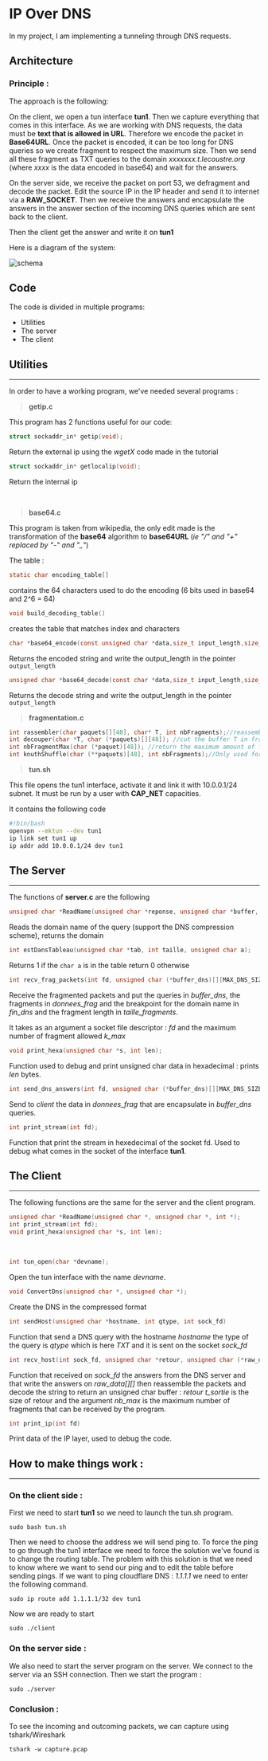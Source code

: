 # IP Over DNS

In my project, I am implementing a tunneling through DNS requests.

## Architecture

### Principle :

The approach is the following:

On the client, we open a tun interface **tun1**. Then we capture everything that comes in this interface. As we are working with DNS requests, the data must be **text that is allowed in URL**. Therefore we encode the packet in **Base64URL**. Once the packet is encoded, it can be too long for DNS queries so we create fragment to respect the maximum size. Then we send all these fragment as TXT queries to the domain _xxxxxxx.t.lecoustre.org_ (where _xxxx_ is the data encoded in base64) and wait for the answers.

On the server side, we receive the packet on port 53, we defragment and decode the packet. Edit the source IP in the IP header and send it to internet via a **RAW_SOCKET**. Then we receive the answers and encapsulate the answers in the answer section of the incoming DNS queries which are sent back to the client.

Then the client get the answer and write it on **tun1**

Here is a diagram of the system:

![schema](/INF472Dschema.png "schema")

## Code

The code is divided in multiple programs:

- Utilities
- The server
- The client

## Utilities

---

In order to have a working program, we've needed several programs :

> **getip.c**

This program has 2 functions useful for our code:

```c
struct sockaddr_in* getip(void);
```

Return the external ip using the _wgetX_ code made in the tutorial

```c
struct sockaddr_in* getlocalip(void);
```

Return the internal ip

&nbsp;

> **base64.c**

This program is taken from wikipedia, the only edit made is the transformation of the **base64** algorithm to **base64URL** (_ie "/" and "+" replaced by "-" and "\_"_)

The table :

```c
static char encoding_table[]
```

contains the 64 characters used to do the encoding (6 bits used in base64 and 2^6 = 64)

```c
void build_decoding_table()
```

creates the table that matches index and characters

```c
char *base64_encode(const unsigned char *data,size_t input_length,size_t *output_length)
```

Returns the encoded string and write the output_length in the pointer `output_length`

```c
unsigned char *base64_decode(const char *data,size_t input_length,size_t *output_length)
```

Returns the decode string and write the output_length in the pointer `output_length`

> **fragmentation.c**

```c
int rassembler(char paquets[][48], char* T, int nbFragments);//reassemble packets to form the string T
int decouper(char *T, char (*paquets)[][48]); //cut the buffer T in fragments stored in paquet
int nbFragmentMax(char (*paquet)[48]); //return the maximum amount of fragments
int knuthShuffle(char (**paquets)[48], int nbFragments);//Only used for tests
```

> **tun.sh**

This file opens the tun1 interface, activate it and link it with 10.0.0.1/24 subnet. It must be run by a user with **CAP_NET** capacities.

It contains the following code

```bash
#!bin/bash
openvpn --mktun --dev tun1
ip link set tun1 up
ip addr add 10.0.0.1/24 dev tun1
```

## The Server

---

The functions of **server.c** are the following

```c
unsigned char *ReadName(unsigned char *reponse, unsigned char *buffer, int *count);
```

Reads the domain name of the query (support the DNS compression scheme), returns the domain

```c
int estDansTableau(unsigned char *tab, int taille, unsigned char a);
```

Returns 1 if the `char a` is in the table return 0 otherwise

```c
int recv_frag_packets(int fd, unsigned char (*buffer_dns)[][MAX_DNS_SIZE], char (*donnees_frag)[][MAX_PACKET_SIZE], int (*fin_dns)[MAX_PACKETS_NB], int k_max, struct sockaddr_in *client, int (*taille_fragments)[MAX_PACKETS_NB]);
```

Receive the fragmented packets and put the queries in _buffer_dns_, the fragments in _donnees_frag_ and the breakpoint for the domain name in _fin_dns_ and the fragment length in _taille_fragments_.

It takes as an argument a socket file descriptor : _fd_ and the maximum number of fragment allowed _k_max_

```c
void print_hexa(unsigned char *s, int len);
```

Function used to debug and print unsigned char data in hexadecimal : prints _len_ bytes.

```c
int send_dns_answers(int fd, unsigned char (*buffer_dns)[][MAX_DNS_SIZE], unsigned char (*donnees_frag)[][MAX_PACKET_SIZE], int (*fin_dns)[], int nb_fragment, struct sockaddr_in *client);
```

Send to _client_ the data in _donnees_frag_ that are encapsulate in _buffer_dns_ queries.

```c
int print_stream(int fd);
```

Function that print the stream in hexedecimal of the socket fd. Used to debug what comes in the socket of the interface **tun1**.

## The Client

---

The following functions are the same for the server and the client program.

```c
unsigned char *ReadName(unsigned char *, unsigned char *, int *);
int print_stream(int fd);
void print_hexa(unsigned char *s, int len);
```

&nbsp;

```c
int tun_open(char *devname);
```

Open the tun interface with the name _devname_.

```c
void ConvertDns(unsigned char *, unsigned char *);
```

Create the DNS in the compressed format

```c
int sendHost(unsigned char *hostname, int qtype, int sock_fd)
```

Function that send a DNS query with the hostname _hostname_ the type of the query is _qtype_ which is here _TXT_ and it is sent on the socket _sock_fd_

```c
int recv_host(int sock_fd, unsigned char *retour, unsigned char (*raw_data)[][MAX_IPV4_SIZE], int nb_max,int* t_sortie)
```

Function that received on _sock_fd_ the answers from the DNS server and that write the answers on _raw_data[][]_ then reassemble the packets and decode the string to return an unsigned char buffer : _retour_ _t_sortie_ is the size of retour and the argument _nb_max_ is the maximum number of fragments that can be received by the program.

```c
int print_ip(int fd)
```

Print data of the IP layer, used to debug the code.

## How to make things work :

---

### On the client side :

First we need to start **tun1** so we need to launch the tun.sh program.

```
sudo bash tun.sh
```

Then we need to choose the address we will send ping to. To force the ping to go through the tun1 interface we need to force the solution we've found is to change the routing table. The problem with this solution is that we need to know where we want to send our ping and to edit the table before sending pings. If we want to ping cloudflare DNS : _1.1.1.1_ we need to enter the following command.

```
sudo ip route add 1.1.1.1/32 dev tun1
```

Now we are ready to start

```
sudo ./client
```

### On the server side :

We also need to start the server program on the server. We connect to the server via an SSH connection. Then we start the program :

```
sudo ./server
```

### Conclusion :

To see the incoming and outcoming packets, we can capture using tshark/Wireshark

```
tshark -w capture.pcap
```
